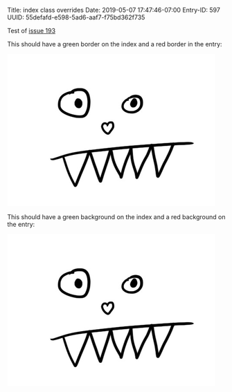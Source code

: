 Title: index class overrides
Date: 2019-05-07 17:47:46-07:00
Entry-ID: 597
UUID: 55defafd-e598-5ad6-aaf7-f75bd362f735

Test of [issue 193](https://github.com/PlaidWeb/Publ/issues/193)

This should have a green border on the index and a red border in the entry:

![image green on index, red on entry{index_img_class='green',img_class='red'}](rawr.jpg "green border on index, red border on entry")

This should have a green background on the index and a red background on the entry:

![div green on index, red on entry{index_div_class='green',div_class='red'}](rawr.jpg "green background on index, red background on entry")


